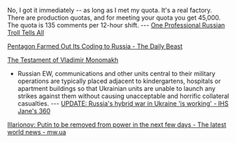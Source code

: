 <!-- njnmdoc:  title="Russia"  -->
 No, I got it immediately -- as long as I met my quota. It's a real factory. There are production quotas, and for meeting your quota you get 45,000. The quota is 135 comments per 12-hour shift. --- [One Professional Russian Troll Tells All](http://www.rferl.mobi/a/how-to-guide-russian-trolling-trolls/26919999.html)

[Pentagon Farmed Out Its Coding to Russia - The Daily Beast](http://www.thedailybeast.com/articles/2015/11/04/pentagon-farmed-out-its-coding-to-russia.html)

[The Testament of Vladimir Monomakh](https://community.dur.ac.uk/a.k.harrington/vladmono.html)

- Russian EW, communications and other units central to their military operations are typically placed adjacent to kindergartens, hospitals or apartment buildings so that Ukrainian units are unable to launch any strikes against them without causing unacceptable and horrific collateral casualties. --- [UPDATE: Russia's hybrid war in Ukraine 'is working' - IHS Jane's 360](http://www.janes.com/article/49469/update-russia-s-hybrid-war-in-ukraine-is-working)

[Illarionov: Putin to be removed from power in the next few days - The latest world news - mw.ua](http://mw.ua/WORLD/illarionov-putin-to-be-removed-from-power-in-the-next-few-days-1437_.html)

